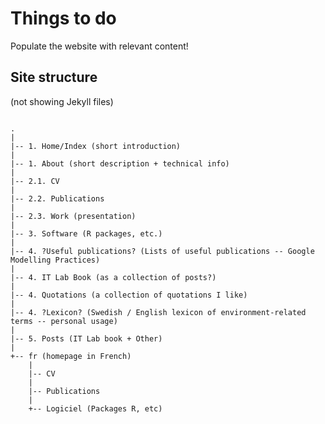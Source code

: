 
Things to do
============

Populate the website with relevant content!

Site structure
--------------

(not showing Jekyll files)

<pre><code> <!-- integers indicate weight -->
.
|
|-- 1. Home/Index (short introduction)
|
|-- 1. About (short description + technical info)
|
|-- 2.1. CV
|
|-- 2.2. Publications 
|
|-- 2.3. Work (presentation)
|
|-- 3. Software (R packages, etc.)
|
|-- 4. ?Useful publications? (Lists of useful publications -- Google Modelling Practices)
|
|-- 4. IT Lab Book (as a collection of posts?)
|
|-- 4. Quotations (a collection of quotations I like)
|
|-- 4. ?Lexicon? (Swedish / English lexicon of environment-related terms -- personal usage)
|
|-- 5. Posts (IT Lab book + Other)
|
+-- fr (homepage in French)
    |
    |-- CV
    |
    |-- Publications 
    |
    +-- Logiciel (Packages R, etc)
</pre></code>

